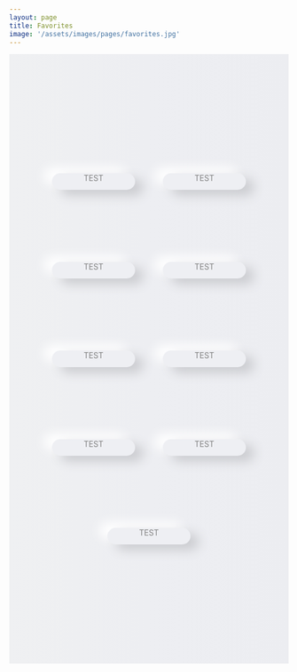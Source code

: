```yaml
---
layout: page
title: Favorites
image: '/assets/images/pages/favorites.jpg'
---
```


<style>
    .c-post__image { margin-bottom:0; }
    .neumorphism.n-flex {
        display: flex;
        justify-content: center;
        align-items: center;
        align-content: normal;
        justify-items: center;
        flex-flow: row wrap;
    }
    .neumorphism.n-bg {
        width: 100%;
        height: 800px;
        padding: 150px 0;
        background: rgb(239,240,242);
        background: linear-gradient(90deg, rgba(239,240,242,1) 0%, rgba(237,238,242,1) 49%, rgba(236,237,241,1) 100%);
    }
    .neumorphism.n-txt {
        width: 150px;
        height: 30px;
        text-align: center;
        font-size:14px;
        color:gray;
        cursor:pointer;
        margin: 0 25px;
        border-radius: 15px;
        background: #eeeff3;
        box-shadow: 15px 10px 20px #cacbcf, 
                    -15px -10px 20px #ffffff;
    }
    .neumorphism.n-txt:hover {
        text-shadow: 4px 2px 5px #cacbcf, -4px -2px 5px #ffffff;
        border-radius: 50px;
        background: #eeeff3;
        box-shadow: inset 15px 10px 20px #cacbcf, 
                    inset -15px -10px 20px #ffffff;
    }
</style>

<div class="neumorphism n-bg n-flex">
    <div class="neumorphism n-txt">TEST</div>
    <div class="neumorphism n-txt">TEST</div>
    <div class="neumorphism n-txt">TEST</div>
    <div class="neumorphism n-txt">TEST</div>
    <div class="neumorphism n-txt">TEST</div>
    <div class="neumorphism n-txt">TEST</div>
    <div class="neumorphism n-txt">TEST</div>
    <div class="neumorphism n-txt">TEST</div>
    <div class="neumorphism n-txt">TEST</div>
</div>
